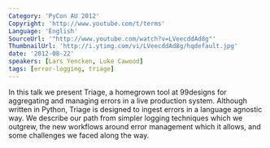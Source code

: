 ```yaml
---
Category: 'PyCon AU 2012'
Copyright: 'http://www.youtube.com/t/terms'
Language: 'English'
SourceUrl: '"http://www.youtube.com/watch?v=LVeecddAd8g"'
ThumbnailUrl: 'http://i.ytimg.com/vi/LVeecddAd8g/hqdefault.jpg'
date: '2012-08-22'
speakers: [Lars Yencken, Luke Cawood]
tags: [error-logging, triage]
---
```

In this talk we present Triage, a homegrown tool at 99designs for aggregating
and managing errors in a live production system. Although written in Python,
Triage is designed to ingest errors in a language agnostic way. We describe
our path from simpler logging techniques which we outgrew, the new workflows
around error management which it allows, and some challenges we faced along
the way.

